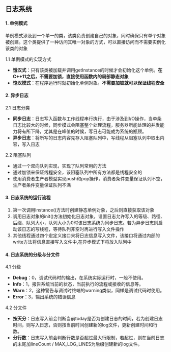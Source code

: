 ## 日志系统
#### 1. 单例模式
   单例模式涉及到一个单一的类，该类负责创建自己的对象，同时确保只有单个对象被创建。这个类提供了一种访问其唯一对象的方式，可以直接访问而不需要实例化该类的对象

1.1 单例模式的实现方式
* **饿汉式**：只有该类被加载并调用getInstance的时候才会初始化这个单例。**在C++11之后，不需要加锁，直接使用函数内的局部静态对象**
* **饱汉模式**：在程序运行时就初始化单例对象。**不需要加锁就可以保证线程安全**

#### 2. 异步日志
2.1 日志分类
* **同步日志**：日志写入函数与工作线程串行执行，由于涉及到I/O操作，当单条日志比较大的时候，同步模式会阻塞整个处理流程，服务器所能处理的并发能力将有所下降，尤其是在峰值的时候，写日志可能成为系统的瓶颈。
* **异步日志**：将所写的日志内容先存入阻塞队列中，写线程从阻塞队列中取出内容，写入日志

2.2 阻塞队列
* 通过一个双向队列实现，实现了队列常用的方法
* 通过加锁来保证线程安全，该阻塞队列中所有方法都是线程安全的
* 使用消费者生产者模型实现push和pop操作，消费者条件变量保证队列不空，生产者条件变量保证队列不满

#### 3. 日志系统的运行流程
1. 第一次调用Instance()方法时创建静态单例对象，之后则直接获取该对象
2. 调用日志对象的init()方法初始化日志对象，设置日志允许写入的等级、路径、后缀、队列大小，队列大小为0时该日志系统为同步日志。若为异步日志则启动该日志的写线程，等待队列非空时再进行写入文件操作
3. 其他线程通过四个宏定义接口来将日志信息写入文件，该接口将通过内部的write方法将信息直接写入文件中,在异步模式下将放入队列中

#### 4. 日志系统的分级与分文件
4.1 分级
* **Debug**：0，调试代码时的输出，在系统实际运行时，一般不使用。
* **Info**：1，报告系统当前的状态，当前执行的流程或接收的信息等。
* **Warn**：2，这种警告与调试时终端的warning类似，同样是调试代码时使用。
* **Error**：3，输出系统的错误信息

4.2 分文件
* **按天分**：日志写入前会判断当前today是否为创建日志的时间，若为创建日志时间，则写入日志，否则按当前时间创建新的log文件，更新创建时间和行数。
* **分行数**：日志写入前会判断行数是否超过最大行限制，若超过，则在当前日志的末尾加lineCount / MAX_LOG_LINES为后缀创建新的log文件。